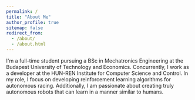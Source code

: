 ```yaml
---
permalink: /
title: "About Me"
author_profile: true
sitemap: false
redirect_from: 
  - /about/
  - /about.html
---
```


I'm a full-time student pursuing a BSc in Mechatronics Engineering at the Budapest University of Technology and Economics. Concurrently, I work as a developer at the HUN-REN Institute for Computer Science and Control. In my role, I focus on developing reinforcement learning algorithms for autonomous racing. Additionally, I am passionate about creating truly autonomous robots that can learn in a manner similar to humans.